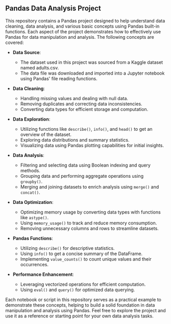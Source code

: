 ## Pandas Data Analysis Project

This repository contains a Pandas project designed to help understand data cleaning, data analysis, and various basic concepts using Pandas built-in functions. Each aspect of the project demonstrates how to effectively use Pandas for data manipulation and analysis. The following concepts are covered:

- **Data Source**:

  - The dataset used in this project was sourced from a Kaggle dataset named adults.csv.
  - The data file was downloaded and imported into a Jupyter notebook using Pandas' file reading functions.


- **Data Cleaning**:
  - Handling missing values and dealing with null data.
  - Removing duplicates and correcting data inconsistencies.
  - Converting data types for efficient storage and computation.

- **Data Exploration**:
  - Utilizing functions like `describe()`, `info()`, and `head()` to get an overview of the dataset.
  - Exploring data distributions and summary statistics.
  - Visualizing data using Pandas plotting capabilities for initial insights.

- **Data Analysis**:
  - Filtering and selecting data using Boolean indexing and query methods.
  - Grouping data and performing aggregate operations using `groupby()`.
  - Merging and joining datasets to enrich analysis using `merge()` and `concat()`.

- **Data Optimization**:
  - Optimizing memory usage by converting data types with functions like `astype()`.
  - Using `memory_usage()` to track and reduce memory consumption.
  - Removing unnecessary columns and rows to streamline datasets.

- **Pandas Functions**:
  - Utilizing `describe()` for descriptive statistics.
  - Using `info()` to get a concise summary of the DataFrame.
  - Implementing `value_counts()` to count unique values and their occurrences.

- **Performance Enhancement**:
  - Leveraging vectorized operations for efficient computation.
  - Using `eval()` and `query()` for optimized data querying.

Each notebook or script in this repository serves as a practical example to demonstrate these concepts, helping to build a solid foundation in data manipulation and analysis using Pandas. Feel free to explore the project and use it as a reference or starting point for your own data analysis tasks.



